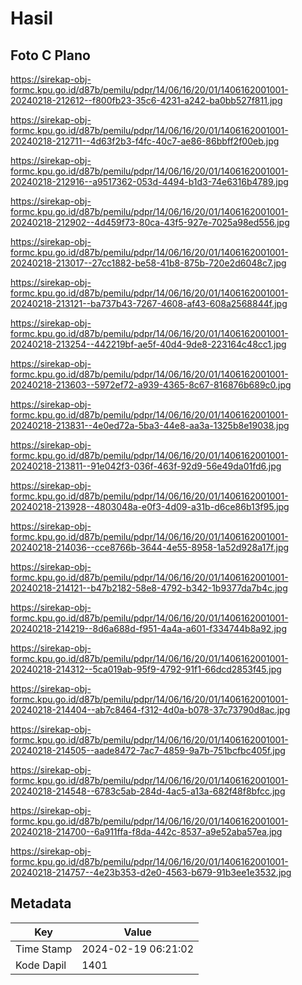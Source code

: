# Hasil

## Foto C Plano

https://sirekap-obj-formc.kpu.go.id/d87b/pemilu/pdpr/14/06/16/20/01/1406162001001-20240218-212612--f800fb23-35c6-4231-a242-ba0bb527f811.jpg

https://sirekap-obj-formc.kpu.go.id/d87b/pemilu/pdpr/14/06/16/20/01/1406162001001-20240218-212711--4d63f2b3-f4fc-40c7-ae86-86bbff2f00eb.jpg

https://sirekap-obj-formc.kpu.go.id/d87b/pemilu/pdpr/14/06/16/20/01/1406162001001-20240218-212916--a9517362-053d-4494-b1d3-74e6316b4789.jpg

https://sirekap-obj-formc.kpu.go.id/d87b/pemilu/pdpr/14/06/16/20/01/1406162001001-20240218-212902--4d459f73-80ca-43f5-927e-7025a98ed556.jpg

https://sirekap-obj-formc.kpu.go.id/d87b/pemilu/pdpr/14/06/16/20/01/1406162001001-20240218-213017--27cc1882-be58-41b8-875b-720e2d6048c7.jpg

https://sirekap-obj-formc.kpu.go.id/d87b/pemilu/pdpr/14/06/16/20/01/1406162001001-20240218-213121--ba737b43-7267-4608-af43-608a2568844f.jpg

https://sirekap-obj-formc.kpu.go.id/d87b/pemilu/pdpr/14/06/16/20/01/1406162001001-20240218-213254--442219bf-ae5f-40d4-9de8-223164c48cc1.jpg

https://sirekap-obj-formc.kpu.go.id/d87b/pemilu/pdpr/14/06/16/20/01/1406162001001-20240218-213603--5972ef72-a939-4365-8c67-816876b689c0.jpg

https://sirekap-obj-formc.kpu.go.id/d87b/pemilu/pdpr/14/06/16/20/01/1406162001001-20240218-213831--4e0ed72a-5ba3-44e8-aa3a-1325b8e19038.jpg

https://sirekap-obj-formc.kpu.go.id/d87b/pemilu/pdpr/14/06/16/20/01/1406162001001-20240218-213811--91e042f3-036f-463f-92d9-56e49da01fd6.jpg

https://sirekap-obj-formc.kpu.go.id/d87b/pemilu/pdpr/14/06/16/20/01/1406162001001-20240218-213928--4803048a-e0f3-4d09-a31b-d6ce86b13f95.jpg

https://sirekap-obj-formc.kpu.go.id/d87b/pemilu/pdpr/14/06/16/20/01/1406162001001-20240218-214036--cce8766b-3644-4e55-8958-1a52d928a17f.jpg

https://sirekap-obj-formc.kpu.go.id/d87b/pemilu/pdpr/14/06/16/20/01/1406162001001-20240218-214121--b47b2182-58e8-4792-b342-1b9377da7b4c.jpg

https://sirekap-obj-formc.kpu.go.id/d87b/pemilu/pdpr/14/06/16/20/01/1406162001001-20240218-214219--8d6a688d-f951-4a4a-a601-f334744b8a92.jpg

https://sirekap-obj-formc.kpu.go.id/d87b/pemilu/pdpr/14/06/16/20/01/1406162001001-20240218-214312--5ca019ab-95f9-4792-91f1-66dcd2853f45.jpg

https://sirekap-obj-formc.kpu.go.id/d87b/pemilu/pdpr/14/06/16/20/01/1406162001001-20240218-214404--ab7c8464-f312-4d0a-b078-37c73790d8ac.jpg

https://sirekap-obj-formc.kpu.go.id/d87b/pemilu/pdpr/14/06/16/20/01/1406162001001-20240218-214505--aade8472-7ac7-4859-9a7b-751bcfbc405f.jpg

https://sirekap-obj-formc.kpu.go.id/d87b/pemilu/pdpr/14/06/16/20/01/1406162001001-20240218-214548--6783c5ab-284d-4ac5-a13a-682f48f8bfcc.jpg

https://sirekap-obj-formc.kpu.go.id/d87b/pemilu/pdpr/14/06/16/20/01/1406162001001-20240218-214700--6a911ffa-f8da-442c-8537-a9e52aba57ea.jpg

https://sirekap-obj-formc.kpu.go.id/d87b/pemilu/pdpr/14/06/16/20/01/1406162001001-20240218-214757--4e23b353-d2e0-4563-b679-91b3ee1e3532.jpg


## Metadata

| Key        | Value               |
| ---------- | ------------------- |
| Time Stamp | 2024-02-19 06:21:02 |
| Kode Dapil | 1401                |



